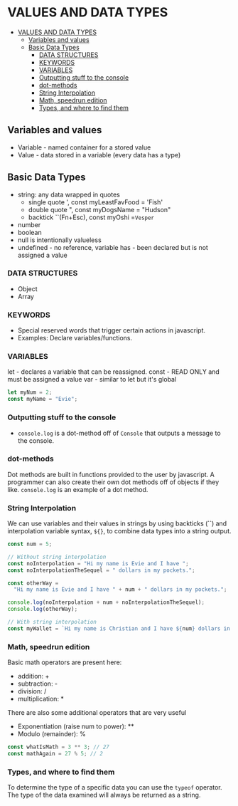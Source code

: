 # VALUES AND DATA TYPES

- [VALUES AND DATA TYPES](#values-and-data-types)
  - [Variables and values](#variables-and-values)
  - [Basic Data Types](#basic-data-types)
    - [DATA STRUCTURES](#data-structures)
    - [KEYWORDS](#keywords)
    - [VARIABLES](#variables)
    - [Outputting stuff to the console](#outputting-stuff-to-the-console)
    - [dot-methods](#dot-methods)
    - [String Interpolation](#string-interpolation)
    - [Math, speedrun edition](#math-speedrun-edition)
    - [Types, and where to find them](#types-and-where-to-find-them)

## Variables and values

- Variable - named container for a stored value
- Value - data stored in a variable (every data has a type)

## Basic Data Types

- string: any data wrapped in quotes
  - single quote ', const myLeastFavFood = 'Fish'
  - double quote ", const myDogsName = "Hudson"
  - backtick ``(Fn+Esc), const myOshi =`Vesper`
- number
- boolean
- null is intentionally valueless
- undefined - no reference, variable has - been declared but is not assigned a value

### DATA STRUCTURES

- Object
- Array

### KEYWORDS

- Special reserved words that trigger certain actions in javascript.
- Examples: Declare variables/functions.

### VARIABLES

let - declares a variable that can be reassigned.
const - READ ONLY and must be assigned a value
var - similar to let but it's global

```js
let myNum = 2;
const myName = "Evie";
```

### Outputting stuff to the console

- `console.log` is a dot-method off of `Console` that outputs a message to the console.

### dot-methods

Dot methods are built in functions provided to the user by javascript. A programmer can also create their own dot methods off of objects if they like. `console.log` is an example of a dot method.

### String Interpolation

We can use variables and their values in strings by using backticks (``) and interpolation variable syntax, `${}`, to combine data types into a string output.

```js
const num = 5;

// Without string interpolation
const noInterpolation = "Hi my name is Evie and I have ";
const noInterpolationTheSequel = " dollars in my pockets.";

const otherWay =
  "Hi my name is Evie and I have " + num + " dollars in my pockets.";

console.log(noInterpolation + num + noInterpolationTheSequel);
console.log(otherWay);

// With string interpolation
const myWallet = `Hi my name is Christian and I have ${num} dollars in my pockets.`;
```

### Math, speedrun edition

Basic math operators are present here:

- addition: +
- subtraction: -
- division: /
- multiplication: \*

There are also some additional operators that are very useful

- Exponentiation (raise num to power): \*\*
- Modulo (remainder): %

```js
const whatIsMath = 3 ** 3; // 27
const mathAgain = 27 % 5; // 2
```

### Types, and where to find them

To determine the type of a specific data you can use the `typeof` operator.
The type of the data examined will always be returned as a string.
